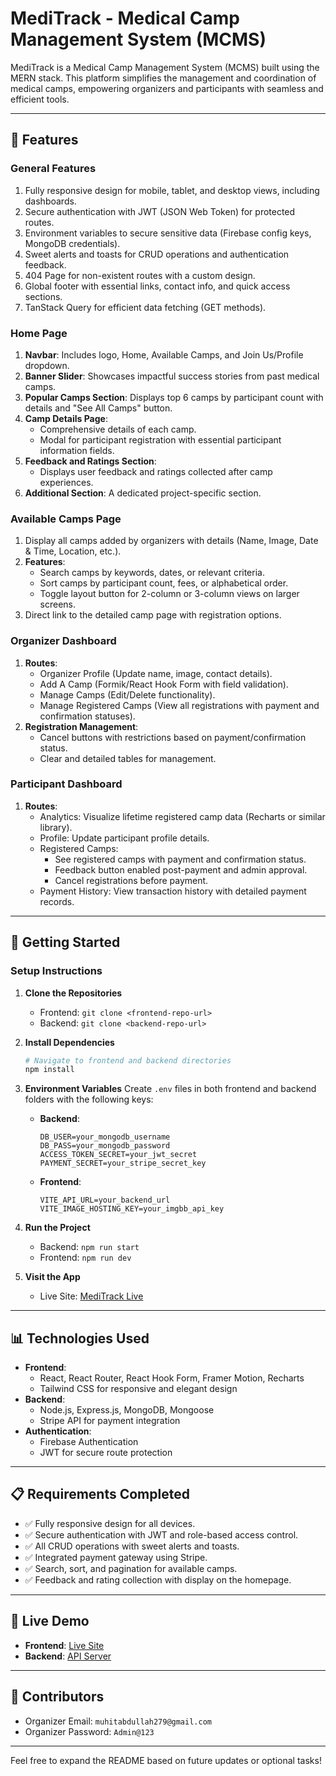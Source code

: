 # MediTrack - Medical Camp Management System (MCMS)

MediTrack is a Medical Camp Management System (MCMS) built using the MERN stack. This platform simplifies the management and coordination of medical camps, empowering organizers and participants with seamless and efficient tools.

---

## 🎯 **Features**

### **General Features**
1. Fully responsive design for mobile, tablet, and desktop views, including dashboards.
2. Secure authentication with JWT (JSON Web Token) for protected routes.
3. Environment variables to secure sensitive data (Firebase config keys, MongoDB credentials).
4. Sweet alerts and toasts for CRUD operations and authentication feedback.
5. 404 Page for non-existent routes with a custom design.
6. Global footer with essential links, contact info, and quick access sections.
7. TanStack Query for efficient data fetching (GET methods).

### **Home Page**
1. **Navbar**: Includes logo, Home, Available Camps, and Join Us/Profile dropdown.
2. **Banner Slider**: Showcases impactful success stories from past medical camps.
3. **Popular Camps Section**: Displays top 6 camps by participant count with details and "See All Camps" button.
4. **Camp Details Page**:
   - Comprehensive details of each camp.
   - Modal for participant registration with essential participant information fields.
5. **Feedback and Ratings Section**:
   - Displays user feedback and ratings collected after camp experiences.
6. **Additional Section**: A dedicated project-specific section.

### **Available Camps Page**
1. Display all camps added by organizers with details (Name, Image, Date & Time, Location, etc.).
2. **Features**:
   - Search camps by keywords, dates, or relevant criteria.
   - Sort camps by participant count, fees, or alphabetical order.
   - Toggle layout button for 2-column or 3-column views on larger screens.
3. Direct link to the detailed camp page with registration options.

### **Organizer Dashboard**
1. **Routes**:
   - Organizer Profile (Update name, image, contact details).
   - Add A Camp (Formik/React Hook Form with field validation).
   - Manage Camps (Edit/Delete functionality).
   - Manage Registered Camps (View all registrations with payment and confirmation statuses).
2. **Registration Management**:
   - Cancel buttons with restrictions based on payment/confirmation status.
   - Clear and detailed tables for management.

### **Participant Dashboard**
1. **Routes**:
   - Analytics: Visualize lifetime registered camp data (Recharts or similar library).
   - Profile: Update participant profile details.
   - Registered Camps:
     - See registered camps with payment and confirmation status.
     - Feedback button enabled post-payment and admin approval.
     - Cancel registrations before payment.
   - Payment History: View transaction history with detailed payment records.

---

## 🚀 **Getting Started**

### **Setup Instructions**

1. **Clone the Repositories**
   - Frontend: `git clone <frontend-repo-url>`
   - Backend: `git clone <backend-repo-url>`

2. **Install Dependencies**
   ```bash
   # Navigate to frontend and backend directories
   npm install
   ```

3. **Environment Variables**
   Create `.env` files in both frontend and backend folders with the following keys:
   - **Backend**:
     ```
     DB_USER=your_mongodb_username
     DB_PASS=your_mongodb_password
     ACCESS_TOKEN_SECRET=your_jwt_secret
     PAYMENT_SECRET=your_stripe_secret_key
     ```
   - **Frontend**:
     ```
     VITE_API_URL=your_backend_url
     VITE_IMAGE_HOSTING_KEY=your_imgbb_api_key
     ```

4. **Run the Project**
   - Backend: `npm run start`
   - Frontend: `npm run dev`

5. **Visit the App**
   - Live Site: [MediTrack Live](https://medi-track-ede0d.web.app/)

---

## 📊 **Technologies Used**

- **Frontend**:
  - React, React Router, React Hook Form, Framer Motion, Recharts
  - Tailwind CSS for responsive and elegant design
- **Backend**:
  - Node.js, Express.js, MongoDB, Mongoose
  - Stripe API for payment integration
- **Authentication**:
  - Firebase Authentication
  - JWT for secure route protection

---

## 📋 **Requirements Completed**

- ✅ Fully responsive design for all devices.
- ✅ Secure authentication with JWT and role-based access control.
- ✅ All CRUD operations with sweet alerts and toasts.
- ✅ Integrated payment gateway using Stripe.
- ✅ Search, sort, and pagination for available camps.
- ✅ Feedback and rating collection with display on the homepage.

---

## 🎥 **Live Demo**

- **Frontend**: [Live Site](https://medi-track-ede0d.web.app/)
- **Backend**: [API Server](https://medi-track-server.vercel.app/)

---

## 👥 **Contributors**

- Organizer Email: `muhitabdullah279@gmail.com`
- Organizer Password: `Admin@123`

---

Feel free to expand the README based on future updates or optional tasks!
